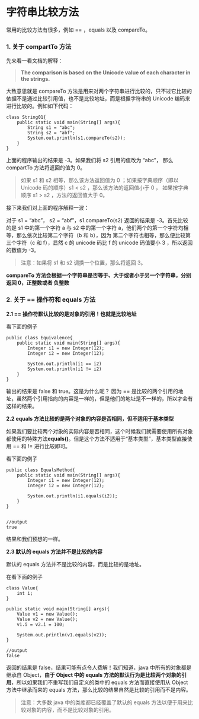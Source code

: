 # 字符串比较方法

常用的比较方法有很多，例如 == ，equals 以及 compareTo。

### 1. 关于 compartTo 方法

先来看一看文档的解释：

>**The comparison is based on the Unicode value of each character in the strings.**
>

大致意思就是 compareTo 方法是用来对两个字符串进行比较的，只不过它比较的依据不是通过比较引用值，也不是比较地址，而是根据字符串的 Unicode 编码来进行比较的。例如如下代码：

```
class String01{
	public static void main(String[] args){
		String s1 = "abc";
		String s2 = "abf";
		System.out.println(s1.compareTo(s2));
	}
}

```

上面的程序输出的结果是 -3。如果我们将 s2 引用的值改为 “abc”， 那么 compartTo 方法将返回的值为 0。

> 如果 s1 和 s2 相等，那么该方法返回值为 0 ；如果按字典顺序（即以 Unicode 码的顺序）s1 < s2 ，那么该方法的返回值小于 0 ， 如果按字典顺序 s1 > s2 ，方法的返回值大于 0。
> 

接下来我们对上面的程序解释一波：

对于 s1 = “abc”， s2 = “abf”，s1.compareTo(s2) 返回的结果是 -3。首先比较的是 s1 中的第一个字符 a 与 s2 中的第一个字符 a，他们两个的第一个字符均相等，那么依次比较第二个字符（b 和 b），因为 第二个字符也相等，那么便比较第三个字符（c 和 f），显然 c 的 unicode 码比 f 的 unicode 码值要小 3 ，所以返回的数值为 -3。

> 注意：如果将 s1 和 s2 调换一个位置，那么将返回 3。

**compareTo 方法会根据一个字符串是否等于、大于或者小于另一个字符串，分别返回 0，正整数或者 负整数**

### 2. 关于 == 操作符和 equals 方法

**2.1 ==  操作符默认比较的是对象的引用！也就是比较地址**

看下面的例子

```
public class Equivalence{
	public static void main(String[] args){
		Integer i1 = new Integer(12);
		Integer i2 = new Integer(12);
		
		System.out.println(i1 == i2)
		System.out.println(i1 != i2)
	}
}
```

输出的结果是 false 和 true。这是为什么呢？ 因为 == 是比较的两个引用的地址，虽然两个引用指向的内容是一样的，但是他们的地址是不一样的，所以才会有这样的结果。


**2.2 equals 方法比较的是两个对象的内容是否相同，但不适用于基本类型**

如果我们要比较两个对象的实际内容是否相同，这个时候我们就需要使用所有对象都使用的特殊方法**equals()**。但是这个方法不适用于“基本类型”，基本类型直接使用 == 和 != 进行比较即可。

看下面的例子

```
public class EqualsMethod{
	public static void main(String[] args){
		Integer i1 = new Integer(12);
		Integer i2 = new Integer(12);
		
		System.out.println(i1.equals(i2));
	}
}


//output
true
```

结果和我们预想的一样。

**2.3 默认的 equals 方法并不是比较的内容**

默认的 equals 方法并不是比较的内容，而是比较的是地址。

在看下面的例子

```
class Value{
	int i;
}

public static void main(String[] args){
	Value v1 = new Value();
	Value v2 = new Value();
	v1.i = v2.i = 100;
	
	System.out.println(v1.equals(v2));
}

//output
false

```

返回的结果是 false，结果可能有点令人费解！我们知道，java 中所有的对象都是继承自 Object，**由于 Object 中的 equals 方法的默认行为是比较两个对象的引用**，所以如果我们不重写我们自定义的类中的 equals 方法而直接使用从 Object 方法中继承而来的 equals 方法，那么比较的结果自然是比较的引用而不是内容。


> 注意：大多数 java 中的类库都已经覆盖了默认的 equals 方法以便于用来比较对象的内容，而不是比较对象的引用。

